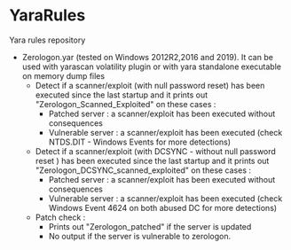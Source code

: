 # YaraRules
Yara rules repository

- Zerologon.yar (tested on Windows 2012R2,2016 and 2019). It can be used with yarascan volatility plugin or with yara standalone executable on memory dump files
  - Detect if a scanner/exploit (with null password reset) has been executed since the last startup and it prints out "Zerologon_Scanned_Exploited" on these cases :
      - Patched server : a scanner/exploit has been executed without consequences
      - Vulnerable server : a scanner/exploit has been executed (check NTDS.DIT - Windows Events for more detections)
  - Detect if a scanner/exploit (with DCSYNC - without null password reset ) has been executed since the last startup and it prints out "Zerologon_DCSYNC_scanned_exploited" on these cases :
      - Patched server : a scanner/exploit has been executed without consequences
      - Vulnerable server : a scanner/exploit has been executed (check Windows Event 4624 on both abused DC for more detections) 
  - Patch check :
      - Prints out "Zerologon_patched" if the server is updated
      - No output if the server is vulnerable to zerologon.
